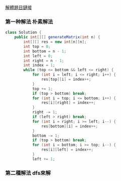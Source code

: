[解體題目鏈接](https://leetcode-cn.com/problems/spiral-matrix-ii/solution/java-ban-ben-de-zhi-jie-rao-zhuang-by-us-rh2m/)

### 第一种解法 朴素解法

```java
class Solution {
    public int[][] generateMatrix(int n) {
        int[][] res = new int[n][n];
        int top = 0;
        int bottom = n - 1;
        int left = 0;
        int right = n - 1;
        int index = 1;
        while (top <= bottom && left <= right) {
            for (int i = left; i <= right; i++) {
                res[top][i] = index++;
            }
            top += 1;
            if (top > bottom) break;
            for (int i = top; i <= bottom; i++) {
                res[i][right] = index++;
            }
            right -= 1;
            if (left > right) break;
            for (int i = right; i >= left; i--) {
                res[bottom][i] = index++;
            }
            bottom -= 1;
            if (top > bottom) break;
            for (int i = bottom; i >= top; i--) {
                res[i][left] = index++;
            }
            left += 1;

```
### 第二種解法 dfs來解
